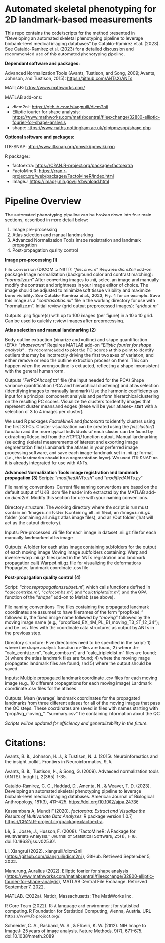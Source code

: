 # Automated skeletal phenotyping for 2D landmark-based measurements

This repo contains the code/scripts for the method presented in “Developing an automated skeletal phenotyping pipeline to leverage biobank-level medical imaging databases” by Cataldo-Ramirez et al. (2023). See Cataldo-Ramirez et al. (2023) for a detailed discussion and recommended use of this automated phenotyping pipeline. 

**Dependant software and packages:**

Advanced Normalization Tools (Avants, Tustison, and Song, 2009; Avants, Johnson, and Tustison, 2015): https://github.com/ANTsX/ANTs

MATLAB: https://www.mathworks.com/

MATLAB add-ons:
* dicm2nii: https://github.com/xiangruili/dicm2nii
* Elliptic fourier for shape analysis: https://www.mathworks.com/matlabcentral/fileexchange/32800-elliptic-fourier-for-shape-analysis
* shape: https://www.maths.nottingham.ac.uk/plp/pmzspp/shape.php

**Optional software and packages:**

ITK-SNAP: http://www.itksnap.org/pmwiki/pmwiki.php

R packages:
* factoextra: https://CRAN.R-project.org/package=factoextra
* FactoMineR: https://cran.r-project.org/web/packages/FactoMineR/index.html
* ImageJ: https://imagej.nih.gov/ij/download.html


# Pipeline Overview
The automated phenotyping pipeline can be broken down into four main sections, described in more detail below:
1. Image pre-processing
2. Atlas selection and manual landmarking
3. Advanced Normalization Tools image registration and landmark propagation
4. Post-propagation quality control



**Image pre-processing (1)**

File conversion (DICOM to NIfTI): “*fileconv.m*”
Requires *dicm2nii* add-on package
Image normalization (background color and contrast matching): “*normalize.m*”
After converting images to .nii, select an image and manually modify the contrast and brightness in your image editor of choice. The image should be adjusted to minimize soft tissue visibility and maximize bone visibility. See Cataldo-Ramirez et al., 2023, Fig. 4 for an example. Save this image as a “*contrastatlas.nii*” file in the working directory for use with “normalize.m”.
Initial review (grid output preprocessed images): “*gridout.m*”

Outputs .png figure(s) with up to 100 images (per figure) in a 10 x 10 grid. Can be used to quickly review images after preprocessing. 

**Atlas selection and manual landmarking (2)**

Body outline extraction (binarize and outline) and shape quantification (EFA): “*shapevar.m*”
Requires MATLAB add-on “*Elliptic fourier for shape analysis*”
. It’s recommended to plot the PC scores at this point to identify outliers that may be incorrectly driving the first two axes of variation, and either remove or redo the outline extraction process on them. This can happen when the wrong outline is extracted, reflecting a shape inconsistent with the general human form.

Outputs “*ForPCAhcoef.txt*” file (the input needed for the PCA)
Shape variance quantification (PCA and hierarchical clustering) and atlas selection (identifying images to manually landmark)
Use the harmonic coefficients as input for a principal component analysis and perform hierarchical clustering on the resulting PC scores. Visualize the clusters to identify images that represent cluster means and edges (these will be your atlases– start with a selection of 3 to 4 images per cluster). 

We used R packages *FactoMineR* and *factoextra* to identify clusters using the first 3 PCs. Cluster visualization can be created using the *fvizcluster()* function and the more typical individuals of each cluster can be found by extracting $desc.ind from the *HCPC()* function output.
Manual landmarking (selecting skeletal measurements of interest and exporting image segmentation files)
Landmark the atlases in your preferred image processing software, and save each image-landmark set in .nii.gz format (i.e., the landmarks should be a segmentation layer). We used ITK-SNAP as it is already integrated for use with ANTs.

**Advanced Normalization Tools image registration and landmark propagation (3)**
Scripts: “*modifiedANTs.sh*” and “*modifiedANTs.py*”

File naming conventions: Current file naming conventions are based on the default output of UKB .dcm file header info extracted by the MATLAB add-on *dicm2nii*. Modify this section for use with your naming conventions.

Directory structure: The working directory where the script is run must contain an /Images_nii folder (containing all .nii files), an /Images_nii_gz folder (containing all .nii.gz atlas image files), and an /Out folder (that will act as the output directory).

Inputs:
Pre-processed .nii file for each image in dataset
.nii.gz file for each manually landmarked atlas image

Outputs:
A folder for each atlas image containing subfolders for the output of each moving image
Moving image subfolders containing:
Warp and inverse-warp .nii.gz files (used in the ANTs registration and landmark propagation call)
Warped.nii.gz file for visualizing the deformations
Propagated landmark coordinate .csv file


**Post-propagation quality control (4)**

Script: “*choosepropagationssubset.m*”, which calls functions defined in “*calccentsize.m*”, “*calccombs.m*”, and “*calctripletdist.m*”, and the GPA function of the “*shape*” add-on to Matlab (see above).

File naming conventions: The files containing the propagated landmark coordinates are assumed to have filenames of the form “propfixed_” followed by the fixed image name followed by “_moving_” followed by the moving image name (e.g., “propfixed_EX_4M_PL_E1_moving_T3_ST_12_34”); and be .csv files with the coordinate data structured as output by ANTs in the previous step.

Directory structure: Five directories need to be specified in the script: 1) where the shape analysis function m-files are found; 2) where the “calc_centsize.m”, “calc_combs.m”, and “calc_tripletdist.m” files are found; 3) where the atlas landmark files are found; 4) where the moving image propagated landmark files are found; and 5) where the output should be saved.

Inputs:
Multiple propagated landmark coordinate .csv files for each moving image (e.g., 10 different propagations for each moving image)
Landmark coordinate .csv files for the atlases

Outputs:
Mean (average) landmark coordinates for the propagated landmarks from three different atlases for all of the moving images that pass the QC steps. These coordinates are saved in files with names starting with “propAvg_moving_”.
“summary.csv” file containing information about the QC



*Scripts will be updated for efficiency and generalizability in the future.*



# Citations:
Avants, B. B., Johnson, H. J., & Tustison, N. J. (2015). Neuroinformatics and the insight toolkit. Frontiers in Neuroinformatics, 9, 5. 

Avants, B. B., Tustison, N., & Song, G. (2009). Advanced normalization tools (ANTS). Insight j, 2(365), 1-35.

Cataldo-Ramirez, C. C., Haddad, D., Amenta, N., & Weaver, T. D. (2023). Developing an automated skeletal phenotyping pipeline to leverage biobank-level medical imaging databases. American Journal of Biological Anthropology, 181(3), 413–425. https://doi.org/10.1002/ajpa.24736

Kassambara A, Mundt F (2020). _factoextra: Extract and Visualize the Results of Multivariate Data Analyses_. R package version 1.0.7, <https://CRAN.R-project.org/package=factoextra>. 

Lê, S., Josse, J., Husson, F. (2008). “FactoMineR: A Package for Multivariate Analysis.” Journal of Statistical Software, 25(1), 1–18. doi:10.18637/jss.v025.i01.

Li, Xiangrui (2022). xiangruili/dicm2nii (https://github.com/xiangruili/dicm2nii), GitHub. Retrieved September 5, 2022.

Manurung, Auralius (2022). Elliptic fourier for shape analysis (https://www.mathworks.com/matlabcentral/fileexchange/32800-elliptic-fourier-for-shape-analysis), MATLAB Central File Exchange. Retrieved September 7, 2022.

MATLAB. (2022a). Natick, Massachusetts: The MathWorks Inc.

R Core Team (2022). R: A language and environment for statistical computing. R Foundation for
Statistical Computing, Vienna, Austria. URL https://www.R-project.org/.

Schneider, C. A., Rasband, W. S., & Eliceiri, K. W. (2012). NIH Image to ImageJ: 25 years of image analysis. Nature Methods, 9(7), 671–675. doi:10.1038/nmeth.2089

